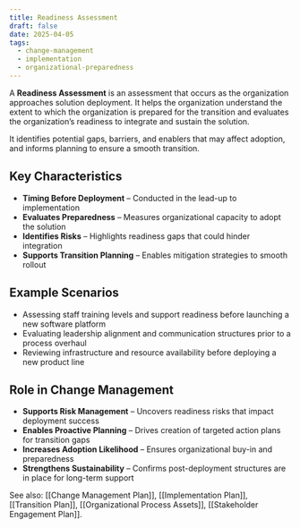 ```yaml
---
title: Readiness Assessment
draft: false
date: 2025-04-05
tags:
  - change-management
  - implementation
  - organizational-preparedness
---
```


A **Readiness Assessment** is an assessment that occurs as the organization approaches solution deployment. It helps the organization understand the extent to which the organization is prepared for the transition and evaluates the organization’s readiness to integrate and sustain the solution.

It identifies potential gaps, barriers, and enablers that may affect adoption, and informs planning to ensure a smooth transition.

## Key Characteristics

- **Timing Before Deployment** – Conducted in the lead-up to implementation  
- **Evaluates Preparedness** – Measures organizational capacity to adopt the solution  
- **Identifies Risks** – Highlights readiness gaps that could hinder integration  
- **Supports Transition Planning** – Enables mitigation strategies to smooth rollout  

## Example Scenarios

- Assessing staff training levels and support readiness before launching a new software platform  
- Evaluating leadership alignment and communication structures prior to a process overhaul  
- Reviewing infrastructure and resource availability before deploying a new product line  

## Role in Change Management

- **Supports Risk Management** – Uncovers readiness risks that impact deployment success  
- **Enables Proactive Planning** – Drives creation of targeted action plans for transition gaps  
- **Increases Adoption Likelihood** – Ensures organizational buy-in and preparedness  
- **Strengthens Sustainability** – Confirms post-deployment structures are in place for long-term support  

See also: [[Change Management Plan]], [[Implementation Plan]], [[Transition Plan]], [[Organizational Process Assets]], [[Stakeholder Engagement Plan]].
